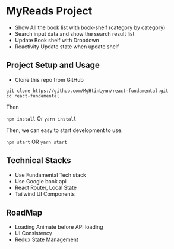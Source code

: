# MyReads Project

- Show All the book list with book-shelf (category by category)
- Search input data and show the search result list
- Update Book shelf with Dropdown
- Reactivity Update state when update shelf

## Project Setup and Usage
- Clone this repo from GitHub
```console
git clone https://github.com/MgHtinLynn/react-fundamental.git
cd react-fundamental
```
Then

`npm install` 
Or
`yarn install`

Then, we can easy to start development to use.

`npm start` 
OR
`yarn start`

## Technical Stacks
- Use Fundamental Tech stack
- Use Google book api
- React Router, Local State
- Tailwind UI Components

## RoadMap 
- Loading Animate before API loading
- UI Consistency 
- Redux State Management
